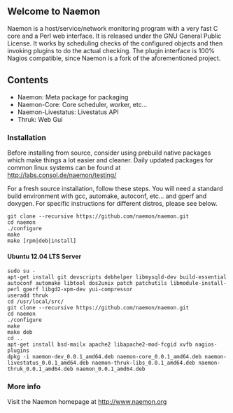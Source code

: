 ## Welcome to Naemon ##

Naemon is a host/service/network monitoring program with a very fast C
core and a Perl web interface. It is released under the GNU General
Public License. It works by scheduling checks of the configured
objects and then invoking plugins to do the actual checking. The
plugin interface is 100% Nagios compatible, since Naemon is a fork of
the aforementioned project.

## Contents

 * Naemon: Meta package for packaging
 * Naemon-Core: Core scheduler, worker, etc...
 * Naemon-Livestatus: Livestatus API
 * Thruk: Web Gui

### Installation ###

Before installing from source, consider using prebuild native
packages which make things a lot easier and cleaner.
Daily updated packages for common linux systems can be found at
http://labs.consol.de/naemon/testing/

For a fresh source installation, follow these steps. You will need
a standard build environment with gcc, automake, autoconf, etc... and
gperf and doxygen. For specific instructions for different distros, please see below.

    git clone --recursive https://github.com/naemon/naemon.git
    cd naemon
    ./configure
    make
    make [rpm|deb|install]

#### Ubuntu 12.04 LTS Server ####
    sudo su -
    apt-get install git devscripts debhelper libmysqld-dev build-essential autoconf automake libtool dos2unix patch patchutils libmodule-install-perl gperf libgd2-xpm-dev yui-compressor
    useradd thruk
    cd /usr/local/src/
    git clone --recursive https://github.com/naemon/naemon.git
    cd naemon
    ./configure
    make
    make deb
    cd ..
    apt-get install bsd-mailx apache2 libapache2-mod-fcgid xvfb nagios-plugins
    dpkg -i naemon-dev_0.0.1_amd64.deb naemon-core_0.0.1_amd64.deb naemon-livestatus_0.0.1_amd64.deb naemon-thruk-libs_0.0.1_amd64.deb naemon-thruk_0.0.1_amd64.deb naemon_0.0.1_amd64.deb

### More info ###

Visit the Naemon homepage at http://www.naemon.org

